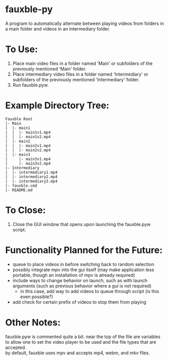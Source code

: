 # fauxble-py
A program to automatically alternate between playing videos from folders in a main folder and videos in an intermediary folder.

# To Use:
1. Place main video files in a folder named 'Main' or subfolders of the previously mentioned 'Main' folder.
2. Place intermediary video files in a folder named 'Intermediary' or subfolders of the previously mentioned 'Intermediary' folder.
4. Run fauxble.pyw.

# Example Directory Tree:

```
Fauxble Root  
|- Main  
|  |- main1  
|  |  |- main1v1.mp4  
|  |  |- main1v2.mp4  
|  |- main2  
|  |  |- main2v1.mp4  
|  |  |- main2v2.mp4  
|  |- main3  
|     |- main3v1.mp4  
|     |- main3v2.mp4  
|- Intermediary  
|  |- intermediary1.mp4  
|  |- intermediary2.mp4  
|  |- intermediary3.mp4  
|- fauxble.cmd  
|- README.md
```

# To Close:
1. Close the GUI window that opens upon launching the fauxble.pyw script.

# Functionality Planned for the Future:
- queue to place videos in before switching back to random selection
- possibly integrate mpv into the gui itself (may make application less portable, though an installation of mpv is already required)
- include ways to change behavior on launch, such as with launch arguments (such as previous behavior where a gui is not required)
  - in this case, add way to add videos to queue through script (is this even possible?)
- add check for certain prefix of videos to stop them from playing

# Other Notes:
fauxble.pyw is commented quite a bit. near the top of the file are variables to allow one to set the video player to be used and the file types that are accepted.  
by default, fauxble uses mpv and accepts mp4, webm, and mkv files.  
